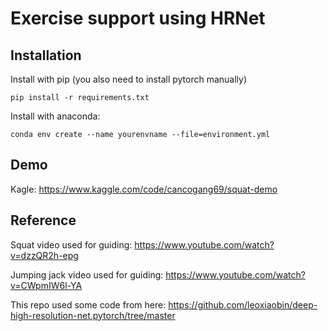 # Exercise support using HRNet

## Installation
Install with pip (you also need to install pytorch manually)
```
pip install -r requirements.txt
```

Install with anaconda:
```
conda env create --name yourenvname --file=environment.yml
```

## Demo
Kagle: https://www.kaggle.com/code/cancogang69/squat-demo

## Reference
Squat video used for guiding: https://www.youtube.com/watch?v=dzzQR2h-epg

Jumping jack video used for guiding: https://www.youtube.com/watch?v=CWpmIW6l-YA

This repo used some code from here: https://github.com/leoxiaobin/deep-high-resolution-net.pytorch/tree/master

